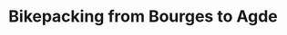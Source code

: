---
layout: page
title: "Bikepacking from Bourges to Agde"
tags: "new"
permalink: "bikepacking-bourges-agde.html"

article_total: "6"
active_collection: "Bikepacking from Bourges to Agde"
collection_id: "bourges_agde"

intro: "In September 2023, at the end of summer, I embarked on a journey towards the Mediterranean Sea. I witnessed the changing landscapes, from lush valleys to arid plateaus, and eventually the unfamiliar scenery of Southern France. Along the way, I reflected on the joys of bikepacking and wild camping, all while inching closer to my destination and a heartwarming reunion with loved ones."

statistics_duration: "15 days"
statistics_distance: "924 km"
statistics_ascent: "12,920 m"
statistics_surface: "29% unpaved"
statistics_highest_elevation: "1,560 m"
statistics_lowest_elevation: "0 m"

must-knows_climate: "Around the Mediterranean basin, summer is generally too hot for cycling. Cycling during autumn in Southern France is pleasant, but be cautious of the orages cévénols, a period of intense thunderstorms in the Cévennes. Corsica is a fantastic destination in the autumn: the sea remains comfortably warm for swimming, and the highest routes are not yet blanketed in snow. Moving south from Corsica, both Sardinia and Sicily offer favorable weather during the fall season. Southern Sicily, in particular, enjoys pleasant conditions, while the mountainous regions in the north could experience snowfall. During wintertime, I discovered Tunisia to be an ideal destination. In the southern part, daytime temperatures hover between 15°C and 20°C, dropping to around 0°C at night. The northern coast experiences milder temperatures but is also prone to higher levels of precipitation and wind. It's advisable to steer clear of Tunisia during the summer months."
must-knows_camping: "I'm not familiar with the specific regulations in each country, but generally, wild camping is quite feasible, except in Sicily where preserved natural areas are scarce, and cultivated lands numerous. In Tunisia, you can explore the various mountain ranges for camping, steering clear of cultivated lands. Camping in Southern Tunisia is particularly enchanting, offering expansive open spaces, solitude, and a captivating night sky."
must-knows_nutrition: "Access to water and food hasn't posed an issue in any of the locations I've visited. In Tunisia, you'll find grocery stores and fast-food options in even the smallest villages, along with bustling markets with fruits and vegetables in larger ones. However, it's important to note that relying on rivers may not be viable during autumn, as they tend to run dry."

img_header: /beneathopenskies/assets/img/20230909-184927.jpg
---